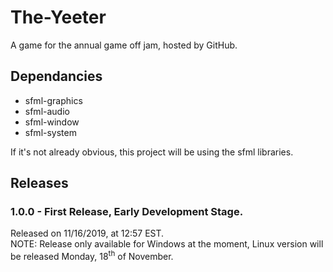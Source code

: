 # The-Yeeter
A game for the annual game off jam, hosted by GitHub.

## Dependancies
- sfml-graphics
- sfml-audio
- sfml-window
- sfml-system

If it's not already obvious, this project will be using the sfml libraries.

## Releases
### 1.0.0 - First Release, Early Development Stage.
Released on 11/16/2019, at 12:57 EST.<br />
NOTE: Release only available for Windows at the moment, Linux version will be released Monday, 18<sup>th</sup> of November.
